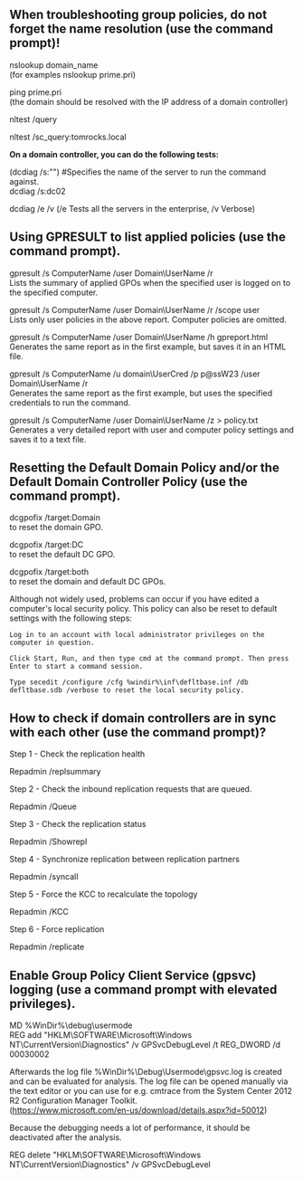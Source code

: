 When troubleshooting group policies, do not forget the name resolution (use the command prompt)!
-----------

nslookup domain_name  
(for examples nslookup prime.pri)

ping prime.pri  
(the domain should be resolved with the IP address of a domain controller)

nltest /query  

nltest /sc_query:tomrocks.local

**On a domain controller, you can do the following tests:**

(dcdiag /s:"<DomainController>")  #Specifies the name of the server to run the command against.  
dcdiag /s:dc02

dcdiag /e /v (/e Tests all the servers in the enterprise, /v Verbose)


    
Using GPRESULT to list applied policies (use the command prompt).
-----------

gpresult /s ComputerName /user Domain\UserName /r  
Lists the summary of applied GPOs when the specified user is logged on to the specified computer.

gpresult /s ComputerName /user Domain\UserName /r /scope user  
Lists only user policies in the above report. Computer policies are omitted.

gpresult /s ComputerName /user Domain\UserName /h gpreport.html  
Generates the same report as in the first example, but saves it in an HTML file.

gpresult /s ComputerName /u domain\UserCred /p p@ssW23 /user Domain\UserName /r  
Generates the same report as the first example, but uses the specified credentials to run the command.

gpresult /s ComputerName /user Domain\UserName /z > policy.txt  
Generates a very detailed report with user and computer policy settings and saves it to a text file.


Resetting the Default Domain Policy and/or the Default Domain Controller Policy (use the command prompt).
---------

dcgpofix /target:Domain  
to reset the domain GPO.

dcgpofix /target:DC  
to reset the default DC GPO.

dcgpofix /target:both  
to reset the domain and default DC GPOs.


Although not widely used, problems can occur if you have edited a computer's local security policy. This policy can also be reset to default settings with the following steps:

    Log in to an account with local administrator privileges on the computer in question.

    Click Start, Run, and then type cmd at the command prompt. Then press Enter to start a command session.

    Type secedit /configure /cfg %windir%\inf\defltbase.inf /db defltbase.sdb /verbose to reset the local security policy.


How to check if domain controllers are in sync with each other (use the command prompt)?
----------

Step 1 - Check the replication health

Repadmin /replsummary

Step 2 - Check the inbound replication requests that are queued.

Repadmin /Queue

Step 3 - Check the replication status

Repadmin /Showrepl

Step 4 - Synchronize replication between replication partners

Repadmin /syncall

Step 5 - Force the KCC to recalculate the topology

Repadmin /KCC

Step 6 - Force replication

Repadmin /replicate

Enable Group Policy Client Service (gpsvc) logging (use a command prompt with elevated privileges).
----------

MD %WinDir%\debug\usermode  
REG add "HKLM\SOFTWARE\Microsoft\Windows NT\CurrentVersion\Diagnostics" /v GPSvcDebugLevel /t REG_DWORD /d 00030002  

Afterwards the log file %WinDir%\Debug\Usermode\gpsvc.log is created and can be evaluated for analysis. The log file can be opened manually via the 
text editor or you can use for e.g. cmtrace from the System Center 2012 R2 Configuration Manager Toolkit.   
(https://www.microsoft.com/en-us/download/details.aspx?id=50012)

Because the debugging needs a lot of performance, it should be deactivated after the analysis.

REG delete "HKLM\SOFTWARE\Microsoft\Windows NT\CurrentVersion\Diagnostics" /v GPSvcDebugLevel
